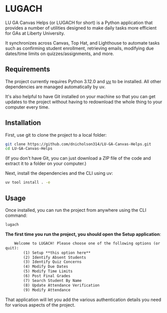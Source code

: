 # LUGACH

LU GA Canvas Helps (or LUGACH for short) is a Python application that provides a
number of utilities designed to make daily tasks more efficient for GAs at
Liberty University.

It synchronizes across Canvas, Top Hat, and Lighthouse to automate tasks such as
confirming student enrollment, retrieving emails, modifying due dates/time limits
on quizzes/assignments, and more.

## Requirements

The project currently requires Python 3.12.0 and
[uv](https://github.com/astral-sh/uv) to be installed. All other dependencies
are managed automatically by uv.

It's also helpful to have Git installed on your machine so that you can get
updates to the project without having to redownload the whole thing to your
computer every time.

## Installation

First, use git to clone the project to a local folder:

```bash
git clone https://github.com/dnicholson314/LU-GA-Canvas-Helps.git
cd LU-GA-Canvas-Helps
```

(If you don't have Git, you can just download a ZIP file of the code and
extract it to a folder on your computer.)

Next, install the dependencies and the CLI using uv:

```bash
uv tool install . -e
```

## Usage

Once installed, you can run the project from anywhere using the CLI command:

```bash
lugach
```

**The first time you run the project, you should open the Setup application**:

```txt
    Welcome to LUGACH! Please choose one of the following options (or 'q' to
quit): 
        (1) Setup **this option here**
        (2) Identify Absent Students
        (3) Identify Quiz Concerns
        (4) Modify Due Dates
        (5) Modify Time Limits
        (6) Post Final Grades
        (7) Search Student By Name
        (8) Update Attendance Verification
        (9) Modify Attendance
```

That application will let you add the various authentication details you need
for various aspects of the project.
